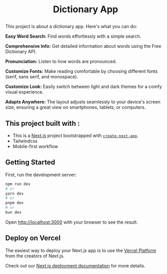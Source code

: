 # <p align="center">Dictionary App</p>

  This project is about a dictionary app. Here's what you can do:

  **Easy Word Search:** Find words effortlessly with a simple search.
  
  **Comprehensive Info:** Get detailed information about words using the Free Dictionary API.
  
  **Pronunciation:** Listen to how words are pronounced.
  
  **Customize Fonts:** Make reading comfortable by choosing different fonts (serif, sans serif, and monospace).
  
  **Customize Look:** Easily switch between light and dark themes for a comfy visual experience.
  
  **Adapts Anywhere:** The layout adjusts seamlessly to your device's screen size, ensuring a great view on smartphones, tablets, or computers.

## This project built with : 

- This is a [Next.js](https://nextjs.org/) project bootstrapped with [`create-next-app`](https://github.com/vercel/next.js/tree/canary/packages/create-next-app).
- Tailwindcss
- Mobile-first workflow

## Getting Started

First, run the development server:

```bash
npm run dev
# or
yarn dev
# or
pnpm dev
# or
bun dev
```

Open [http://localhost:3000](http://localhost:3000) with your browser to see the result.

## Deploy on Vercel

The easiest way to deploy your Next.js app is to use the [Vercel Platform](https://vercel.com/new?utm_medium=default-template&filter=next.js&utm_source=create-next-app&utm_campaign=create-next-app-readme) from the creators of Next.js.

Check out our [Next.js deployment documentation](https://nextjs.org/docs/deployment) for more details.

